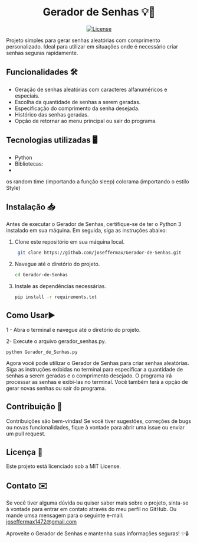 <h1 align="center">Gerador de Senhas 💡🔐</h1>

<p align="center">
  <a href="https://opensource.org/licenses/MIT">
    <img src="https://img.shields.io/badge/License-MIT-blue.svg" alt="License">
  </a>
</p>

Projeto simples para gerar senhas aleatórias com comprimento personalizado. Ideal para utilizar em situações onde é necessário criar senhas seguras rapidamente.

## Funcionalidades 🛠️

- Geração de senhas aleatórias com caracteres alfanuméricos e especiais.
- Escolha da quantidade de senhas a serem geradas.
- Especificação do comprimento da senha desejada.
- Histórico das senhas geradas.
- Opção de retornar ao menu principal ou sair do programa.

## Tecnologias utilizadas 🖥️

- Python
- Bibliotecas:
- 
os
random
time (importando a função sleep)
colorama (importando o estilo Style)

## Instalação 📥 

Antes de executar o Gerador de Senhas, certifique-se de ter o Python 3 instalado em sua máquina. Em seguida, siga as instruções abaixo:

1. Clone este repositório em sua máquina local.
   ```bash
    git clone https://github.com/joseffermax/Gerador-de-Senhas.git

2. Navegue até o diretório do projeto.
   ```bash
   cd Gerador-de-Senhas

3. Instale as dependências necessárias.
   ```bash
   pip install -r requirements.txt

## Como Usar▶️

1 - Abra o terminal e navegue até o diretório do projeto.

2- Execute o arquivo gerador_senhas.py.

    python Gerador_de_Senhas.py
   
Agora você pode utilizar o Gerador de Senhas para criar senhas aleatórias. Siga as instruções exibidas no terminal para especificar a quantidade de senhas a serem geradas e o comprimento desejado. O programa irá processar as senhas e exibi-las no terminal. Você também terá a opção de gerar novas senhas ou sair do programa.

## Contribuição 🤝

Contribuições são bem-vindas! Se você tiver sugestões, correções de bugs ou novas funcionalidades, fique à vontade para abrir uma issue ou enviar um pull request.

## Licença 📜
Este projeto está licenciado sob a MIT License.

## Contato ✉️
Se você tiver alguma dúvida ou quiser saber mais sobre o projeto, sinta-se à vontade para entrar em contato através do meu perfil no GitHub. Ou mande umsa mensagem para o seguinte e-mail: joseffermax1472@gmail.com

Aproveite o Gerador de Senhas e mantenha suas informações seguras! ✨🔒
